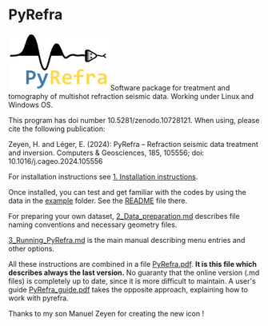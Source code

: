 # PyRefra

<img src="https://github.com/HZeyen/PyRefra/blob/main/PyRefra_Logo.png" alt="pyrefra" width="200"/>
Software package for treatment and tomography of multishot refraction seismic data. Working under Linux and Windows OS.

This program has doi number 10.5281/zenodo.10728121. When using, please cite the following publication:

Zeyen, H. and Léger, E. (2024): PyRefra – Refraction seismic data treatment and inversion. Computers & Geosciences, 185, 105556; doi: 10.1016/j.cageo.2024.105556

For installation instructions see [1. Installation instructions](./1_Installation.md).

Once installed, you can test and get familiar with the codes by using the data in the [example](./example) folder. See the [README](./example/README.md) file there.

For preparing your own dataset, [2_Data_preparation.md](./2_Data_preparation.md) describes file naming conventions and necessary geometry files.

[3_Running_PyRefra.md](./3_Running_PyRefra.md) is the main manual describing menu entries and other options.


All these instructions are combined in a file [PyRefra.pdf](./doc/PyRefra.pdf). **It is this file which describes always the last version.** No guaranty that the online version (.md files) is completely up to date, since it is more difficult to maintain. A user's guide [PyRefra_guide.pdf](./doc/PyRefra_guide.pdf) takes the opposite approach, explaining how to work with pyrefra.

Thanks to my son Manuel Zeyen for creating the new icon !
